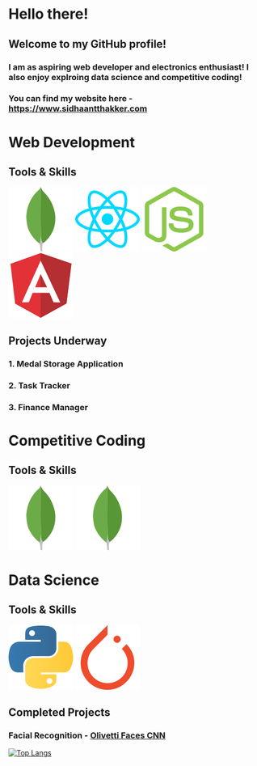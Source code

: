 # Hello there!

## Welcome to my GitHub profile!
### I am as aspiring web developer and electronics enthusiast! I also enjoy explroing data science and competitive coding!

### You can find my website here - <a href="https://www.sidhaantthakker.com" target="_blank">https://www.sidhaantthakker.com</a>

# Web Development
## Tools & Skills
![](/images/mongodb-icon.svg)
![](/images/reactjs-icon.svg)
![](/images/nodejs-icon.svg)
![](/images/angular-icon.svg)

## Projects Underway
### 1. Medal Storage Application
### 2. Task Tracker 
### 3. Finance Manager

# Competitive Coding
## Tools & Skills
![](/images/mongodb-icon.svg)
![](/images/mongodb-icon.svg)

# Data Science
## Tools & Skills
![](/images/python-icon.svg)
![](/images/pytorch-icon.svg)

## Completed Projects
### Facial Recognition - <a href="https://jovian.ai/f20201047/my-course-project/v/85">Olivetti Faces CNN</a>



[![Top Langs](https://github-readme-stats.vercel.app/api/top-langs/?username=SidhaantThakker&layout=compact)](https://github.com/anuraghazra/github-readme-stats)


